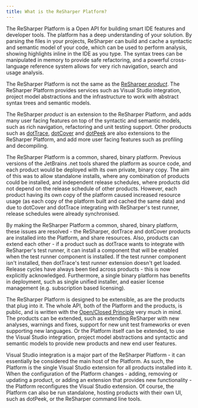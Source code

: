 ```yaml
---
title: What is the ReSharper Platform?
---
```


The ReSharper Platform is a Open API for building smart IDE features and developer tools. The platform has a deep understanding of your solution. By parsing the files in your projects, ReSharper can build and cache a syntactic and semantic model of your code, which can be used to perform analysis, showing highlights inline in the IDE as you type. The syntax trees can be manipulated in memory to provide safe refactoring, and a powerful cross-language reference system allows for very rich navigation, search and usage analysis.

The ReSharper Platform is not the same as the [ReSharper *product*](https://www.jetbrains.com/resharper). The ReSharper Platform provides services such as Visual Studio integration, project model abstractions and the infrastructure to work with abstract syntax trees and semantic models.

The ReSharper *product* is an extension to the ReSharper Platform, and adds many user facing features on top of the syntactic and semantic models, such as rich navigation, refactoring and unit testing support. Other products such as [dotTrace](https://www.jetbrains.com/profiler), [dotCover](https://www.jetbrains.com/dotcover) and [dotPeek](https://www.jetbrains.com/dotpeek) are also extensions to the ReSharper Platform, and add more user facing features such as profiling and decompiling.

The ReSharper Platform is a common, shared, binary platform. Previous versions of the JetBrains .net tools shared the platform as source code, and each product would be deployed with its own private, binary copy. The aim of this was to allow standalone installs, where any combination of products could be installed, and independent release schedules, where products did not depend on the release schedule of other products. However, each product having its own copy of the platform caused increased resource usage (as each copy of the platform built and cached the same data) and due to dotCover and dotTrace integrating with ReSharper's test runner, release schedules were already synchronised.

By making the ReSharper Platform a common, shared, binary platform, these issues are resolved - the ReSharper, dotTrace and dotCover products are installed into the Platform, and share resources. Also, products can extend each other - if a product such as dotTrace wants to integrate with ReSharper's test runner, it can install a component that will be enabled when the test runner component is installed. If the test runner component isn't installed, then dotTrace's test runner extension doesn't get loaded. Release cycles have always been tied across products - this is now explicitly acknowledged. Furthermore, a single binary platform has benefits in deployment, such as single unified installer, and easier license management (e.g. subscription based licensing).

The ReSharper Platform is designed to be extensible, as are the products that plug into it. The whole API, both of the Platform and the products, is public, and is written with the [Open/Closed Principle](http://en.wikipedia.org/wiki/Open/closed_principle) very much in mind. The products can be extended, such as extending ReSharper with new analyses, warnings and fixes, support for new unit test frameworks or even supporting new languages. Or the Platform itself can be extended, to use the Visual Studio integration, project model abstractions and syntactic and semantic models to provide new products and new end user features.

Visual Studio integration is a major part of the ReSharper Platform - it can essentially be considered the main host of the Platform. As such, the Platform is the single Visual Studio extension for all products installed into it. When the configuration of the Platform changes - adding, removing or updating a product, or adding an extension that provides new functionality - the Platform reconfigures the Visual Studio extension. Of course, the Platform can also be run standalone, hosting products with their own UI, such as dotPeek, or the ReSharper command line tools.

